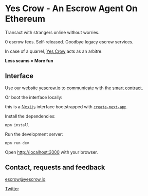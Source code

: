 # Yes Crow - An Escrow Agent On Ethereum

Transact with strangers online without worries.

0 escrow fees. Self-released. Goodbye legacy escrow services.

In case of a quarrel, <a href="https://yescrow.io">Yes Crow</a> acts as an arbitre. 

**Less scams = More fun**

## Interface

Use our website <a href="https://yescrow.io">yescrow.io</a> to communicate with the <a href="https://etherscan.io/address/0x20EB13F9457b37a4daae2d1Fd218293FDC94c72B">smart contract.</a>

Or boot the interface locally:

this is a [Next.js](https://nextjs.org/) interface bootstrapped with [`create-next-app`](https://github.com/vercel/next.js/tree/canary/packages/create-next-app).

Install the dependencies:

```
npm install
```

Run the development server:

```
npm run dev
```

Open [http://localhost:3000](http://localhost:3000) with your browser.

## Contact, requests and feedback

escrow@yescrow.io

<a href="https://twitter.com/theyescrow">Twitter</a>
